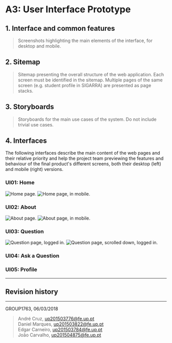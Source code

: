 # A3: User Interface Prototype
 
## 1. Interface and common features
 
> Screenshots highlighting the main elements of the interface, for desktop and mobile.
 
## 2. Sitemap
 
> Sitemap presenting the overall structure of the web application.
> Each screen must be identified in the sitemap.
> Multiple pages of the same screen (e.g. student profile in SIGARRA) are presented as page stacks.
 
## 3. Storyboards
 
> Storyboards for the main use cases of the system.
> Do not include trivial use cases.
 
## 4. Interfaces
 
The following interfaces describe the main content of the web pages and their relative priority and help the project team previewing the features and behaviour of the final product's different screens, both their desktop (left) and mobile (right) versions.

### UI01: Home
![Home page.](screenshots/index.png)
![Home page, in mobile.](screenshots/index_mobile.png)

 
### UI02: About
![About page.](screenshots/about.png)
![About page, in mobile.](screenshots/about_mobile.png)

 

### UI03: Question
![Question page, logged in.](screenshots/question(logged).png)
![Question page, scrolled down, logged in.](screenshots/question.png)

### UI04: Ask a Question

### UI05: Profile


 
***
 
## Revision history

 
***
 
GROUP1763, 06/03/2018

> André Cruz, up201503776@fe.up.pt  
> Daniel Marques, up201503822@fe.up.pt  
> Edgar Carneiro, up201503784@fe.up.pt  
> João Carvalho, up201504875@fe.up.pt  
